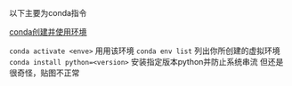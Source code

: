 以下主要为conda指令

[conda创建并使用环境](https://conda.io/projects/conda/en/latest/user-guide/getting-started.html#creating-environments)

`conda activate <enve>` 用用该环境
`conda env list` 列出你所创建的虚拟环境
`conda install python=<version>` 安装指定版本python并防止系统串流
但还是很奇怪，贴图不正常